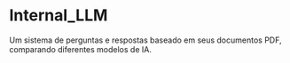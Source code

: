 # Internal_LLM
Um sistema de perguntas e respostas baseado em seus documentos PDF, comparando diferentes modelos de IA.
